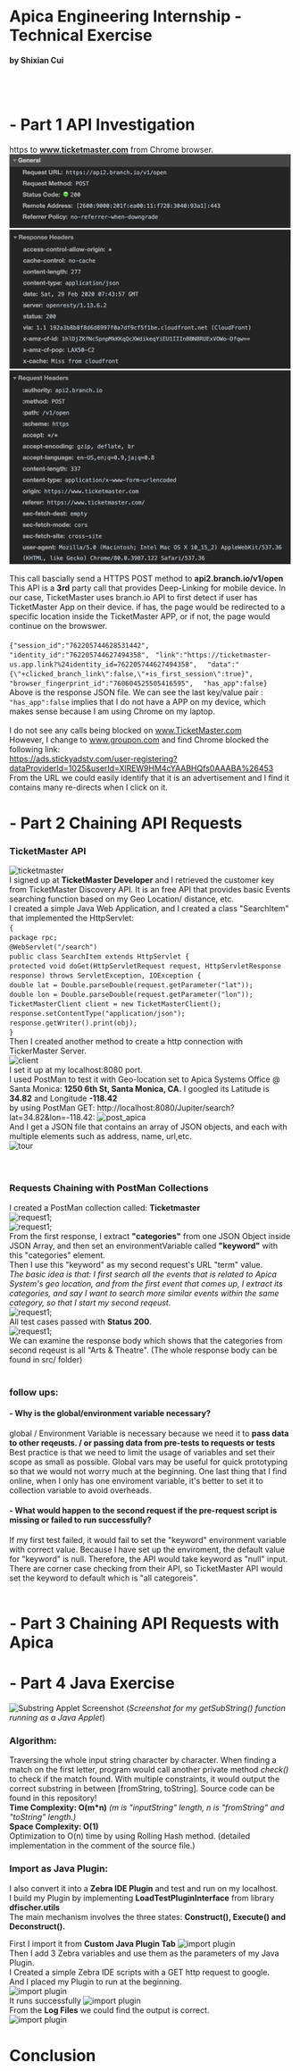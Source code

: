# Apica Engineering Internship - Technical Exercise         
**by Shixian Cui**
<br />
<br />
<br />
<br />

# - Part 1 API Investigation
    
   https to **www.ticketmaster.com** from Chrome browser.<br />
   ![api_call_1](https://github.com/shixianc/hiring-intern/blob/master/screenshots/api_call_1.png)<br />
   ![api_call_2](https://github.com/shixianc/hiring-intern/blob/master/screenshots/api_call_2.png)<br />
   ![api_call_3](https://github.com/shixianc/hiring-intern/blob/master/screenshots/api_call_3.png)<br />
   
   This call bascially send a HTTPS POST method to **api2.branch.io/v1/open**<br />
   This API is a **3rd** party call that provides Deep-Linking for mobile device. In our case, TicketMaster uses branch.io API to first detect if user has TicketMaster App on their device. if has, the page would be redirected to a specific location inside the TicketMaster APP, or if not, the page would continue on the browswer.<br /><br />
   ```{"session_id":"762205744628531442",```
    ``` "identity_id":"762205744627494358",```
    ``` "link":"https://ticketmaster-us.app.link?%24identity_id=762205744627494358",```
   ```  "data":"{\"+clicked_branch_link\":false,\"+is_first_session\":true}",```
  ```   "browser_fingerprint_id":"760604525505416595",```
   ```  "has_app":false}``` <br />
   Above is the response JSON file. We can see the last key/value pair : ```"has_app":false``` implies that I do not have a APP on my device, which makes sense because I am using Chrome on my laptop.<br /><br />
    I do not see any calls being blocked on www.TicketMaster.com<br />
    However, I change to www.groupon.com and find Chrome blocked the following link:<br />
    https://ads.stickyadstv.com/user-registering?dataProviderId=1025&userId=XlREW9HM4cYAABHQfs0AAABA%26453 <br />
    From the URL we could easily identify that it is an advertisement and I find it contains many re-directs when I click on it.<br />
# - Part 2 Chaining API Requests

### TicketMaster API
   ![ticketmaster](https://github.com/shixianc/hiring-intern/blob/master/screenshots/Screen%20Shot%202020-02-29%20at%201.10.05%20AM.png)<br />
    I signed up at **TicketMaster Developer** and I retrieved the customer key from TicketMaster Discovery API. It is an free API that provides basic Events searching function based on my Geo Location/ distance, etc. <br />
    I created a simple Java Web Application, and I created a class "SearchItem" that implemented the HttpServlet:<br />
    ```{```<br />
    ```package rpc;```<br />
    ```@WebServlet("/search")```<br />
    ```public class SearchItem extends HttpServlet {```<br />
    ```protected void doGet(HttpServletRequest request, HttpServletResponse response) throws ServletException, IOException {```<br />
    ```double lat = Double.parseDouble(request.getParameter("lat")); ```<br />
    ```double lon = Double.parseDouble(request.getParameter("lon"));```<br />
    ```TicketMasterClient client = new TicketMasterClient();```<br />
    ```response.setContentType("application/json");```<br />
	```response.getWriter().print(obj);```<br />
    ```}```<br />
    Then I created another method to create a http connection with TickerMaster Server. <br />
    ![client](https://github.com/shixianc/hiring-intern/blob/master/screenshots/client.png)<br />
    I set it up at my localhost:8080 port.<br />
    I used PostMan to test it with Geo-location set to Apica Systems Office @ Santa Monica: **1250 6th St, Santa Monica, CA.**
    I googled its Latitude is **34.82** and Longitude **-118.42** <br />
    by using PostMan GET: http://localhost:8080/Jupiter/search?lat=34.82&lon=-118.42:
    ![post_apica](https://github.com/shixianc/hiring-intern/blob/master/screenshots/post_apica.png)<br />
    And I get a JSON file that contains an array of JSON objects, and each with multiple elements such as address, name, url,etc.<br />
    ![tour](https://github.com/shixianc/hiring-intern/blob/master/screenshots/tour.png)<br /><br /><br />
### Requests Chaining with PostMan Collections
   I created a PostMan collection called: **Ticketmaster** <br />
   ![request1](https://github.com/shixianc/hiring-intern/blob/master/screenshots/request1.png);<br />
   ![request1](https://github.com/shixianc/hiring-intern/blob/master/screenshots/request2.png);<br />
   From the first response, I extract **"categories"** from one JSON Object inside JSON Array, and then set an environmentVariable called **"keyword"** with this "categories" element. <br />
   Then I use this "keyword" as my second request's URL "term" value. <br />
   *The basic idea is that: I first search all the events that is related to Apica System's geo location, and from the first event that comes up, I extract its categories, and say I want to search more similar events within the same category, so that I start my second reqeust.* <br />
   ![request1](https://github.com/shixianc/hiring-intern/blob/master/screenshots/postman_result.png);<br />
   All test cases passed with **Status 200**. <br />
   ![request1](https://github.com/shixianc/hiring-intern/blob/master/screenshots/request2_reponse_body.png);<br />
   We can examine the response body which shows that the categories from second reqeust is all "Arts & Theatre". (The whole response body can be found in src/ folder)<br /><br />
   
### follow ups:
   #### - Why is the global/environment variable necessary? 
   	
global / Environment Variable is necessary because we need it to **pass data to other reqeusts. / or passing data from pre-tests to requests or tests** <br />
Best practice is that we need to limit the usage of variables and set their scope as small as possible. Global vars may be useful for quick prototyping so that we would not worry much at the beginning. One last thing that I find online, when I only has one enviroment variable, it's better to set it to collection variable to avoid overheads. <br />
   
   #### - What would happen to the second request if the pre-request script is missing or failed to run successfully?
   If my first test failed, it would fail to set the "keyword" environment variable with correct value. Because I have set up the enviroment, the default value for "keyword" is null. Therefore, the API would take keyword as "null" input. There are corner case checking from their API, so TicketMaster API would set the keyword to default which is "all categoreis".<br /><br />
    
# - Part 3 Chaining API Requests with Apica

  
# - Part 4 Java Exercise

  ![Substring Applet Screenshot](https://github.com/shixianc/hiring-intern/blob/master/screenshots/Screen%20Shot%202020-02-28%20at%205.14.27%20PM.png)
                     (*Screenshot for my getSubString() function running as a Java Applet*)
### Algorithm: 
Traversing the whole input string character by character. When finding a match on the first letter, program would call another private method *check()* to check if the match found. With multiple constraints, it would output the correct substring in between [fromString, toString]. Source code can be found in this repository!<br />
**Time Complexity: O(m\*n)**    *(m is "inputString" length, n is "fromString" and "toString" length.)*<br />
**Space Complexity: O(1)**<br />
Optimization to O(n) time by using Rolling Hash method. (detailed implementation in the comment of the source file.)

### Import as Java Plugin:
I also convert it into a **Zebra IDE Plugin** and test and run on my localhost.<br />
I build my Plugin by implementing **LoadTestPluginInterface** from library **dfischer.utils**<br />
The main mechanism involves the three states: **Construct(), Execute() and Deconstruct().**<br />

First I import it from **Custom Java Plugin Tab** 
![import plugin](https://github.com/shixianc/hiring-intern/blob/master/screenshots/add_plugin.png)<br />
Then I add 3 Zebra variables and use them as the parameters of my Java Plugin.<br />
I Created a simple Zebra IDE scripts with a GET http request to google.<br />
And I placed my Plugin to run at the beginning.<br />
![import plugin](https://github.com/shixianc/hiring-intern/blob/master/screenshots/variables.png)<br />
It runs successfully
![import plugin](https://github.com/shixianc/hiring-intern/blob/master/screenshots/run.png)<br />
From the **Log Files** we could find the output is correct.<br />
![import plugin](https://github.com/shixianc/hiring-intern/blob/master/screenshots/log_file.png)


# Conclusion 
